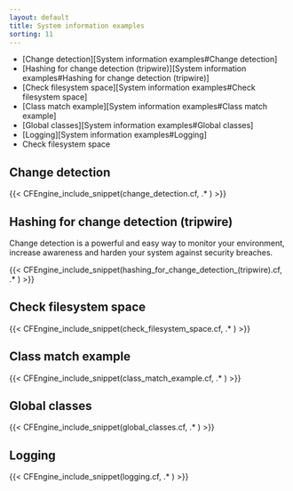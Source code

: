 ```yaml
---
layout: default
title: System information examples
sorting: 11
---
```


- [Change detection][System information examples#Change detection]
- [Hashing for change detection (tripwire)][System information examples#Hashing for change detection (tripwire)]
- [Check filesystem space][System information examples#Check filesystem space]
- [Class match example][System information examples#Class match example]
- [Global classes][System information examples#Global classes]
- [Logging][System information examples#Logging]
- Check filesystem space

## Change detection

{{< CFEngine_include_snippet(change_detection.cf, .* ) >}}

## Hashing for change detection (tripwire)

Change detection is a powerful and easy way to monitor your environment, increase awareness and harden your system against security breaches.

{{< CFEngine_include_snippet(hashing_for_change_detection_(tripwire).cf, .* ) >}}

## Check filesystem space

{{< CFEngine_include_snippet(check_filesystem_space.cf, .* ) >}}

## Class match example

{{< CFEngine_include_snippet(class_match_example.cf, .* ) >}}

## Global classes

{{< CFEngine_include_snippet(global_classes.cf, .* ) >}}

## Logging

{{< CFEngine_include_snippet(logging.cf, .* ) >}}
